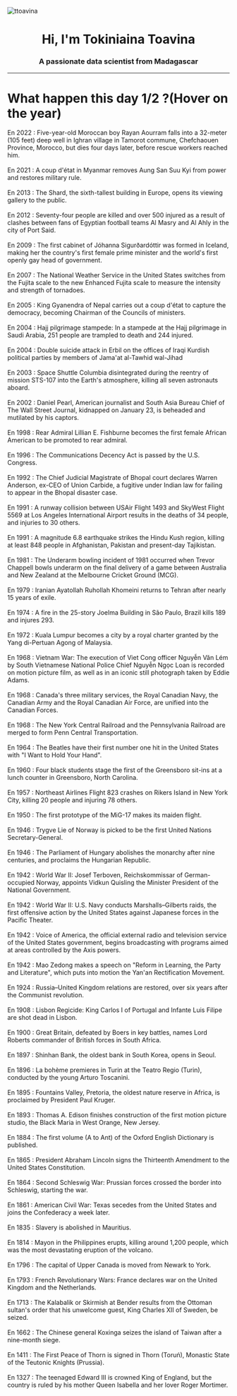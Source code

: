
<p align="left"> <img src="https://komarev.com/ghpvc/?username=ttoavina&label=Profile%20views&color=0e75b6&style=flat" alt="ttoavina" /> </p>
<h1 align="center">Hi, I'm Tokiniaina Toavina</h1>
<h3 align="center">A passionate data scientist from Madagascar</h3>
    
<hr/>
<h1> What happen this day 1/2 ?(Hover on the year)</h1>

En 2022 : Five-year-old Moroccan boy Rayan Aourram falls into a 32-meter (105 feet) deep well in Ighran village in Tamorot commune, Chefchaouen Province, Morocco, but dies four days later, before rescue workers reached him.
<br/><br/>
En 2021 : A coup d'état in Myanmar removes Aung San Suu Kyi from power and restores military rule.
<br/><br/>
En 2013 : The Shard, the sixth-tallest building in Europe, opens its viewing gallery to the public.
<br/><br/>
En 2012 : Seventy-four people are killed and over 500 injured as a result of clashes between fans of Egyptian football teams Al Masry and Al Ahly in the city of Port Said.
<br/><br/>
En 2009 : The first cabinet of Jóhanna Sigurðardóttir was formed in Iceland, making her the country's first female prime minister and the world's first openly gay head of government.
<br/><br/>
En 2007 : The National Weather Service in the United States switches from the Fujita scale to the new Enhanced Fujita scale to measure the intensity and strength of tornadoes.
<br/><br/>
En 2005 : King Gyanendra of Nepal carries out a coup d'état to capture the democracy, becoming Chairman of the Councils of ministers.
<br/><br/>
En 2004 : Hajj pilgrimage stampede: In a stampede at the Hajj pilgrimage in Saudi Arabia, 251 people are trampled to death and 244 injured.
<br/><br/>
En 2004 : Double suicide attack in Erbil on the offices of Iraqi Kurdish political parties by members of Jama'at al-Tawhid wal-Jihad
<br/><br/>
En 2003 : Space Shuttle Columbia disintegrated during the reentry of mission STS-107 into the Earth's atmosphere, killing all seven astronauts aboard.
<br/><br/>
En 2002 : Daniel Pearl, American journalist and South Asia Bureau Chief of The Wall Street Journal, kidnapped on January 23, is beheaded and mutilated by his captors.
<br/><br/>
En 1998 : Rear Admiral Lillian E. Fishburne becomes the first female African American to be promoted to rear admiral.
<br/><br/>
En 1996 : The Communications Decency Act is passed by the U.S. Congress.
<br/><br/>
En 1992 : The Chief Judicial Magistrate of Bhopal court declares Warren Anderson, ex-CEO of Union Carbide, a fugitive under Indian law for failing to appear in the Bhopal disaster case.
<br/><br/>
En 1991 : A runway collision between USAir Flight 1493 and SkyWest Flight 5569 at Los Angeles International Airport results in the deaths of 34 people, and injuries to 30 others.
<br/><br/>
En 1991 : A magnitude 6.8 earthquake strikes the Hindu Kush region, killing at least 848 people in Afghanistan, Pakistan and present-day Tajikistan.
<br/><br/>
En 1981 : The Underarm bowling incident of 1981 occurred when Trevor Chappell bowls underarm on the final delivery of a game between Australia and New Zealand at the Melbourne Cricket Ground (MCG).
<br/><br/>
En 1979 : Iranian Ayatollah Ruhollah Khomeini returns to Tehran after nearly 15 years of exile.
<br/><br/>
En 1974 : A fire in the 25-story Joelma Building in São Paulo, Brazil kills 189 and injures 293.
<br/><br/>
En 1972 : Kuala Lumpur becomes a city by a royal charter granted by the Yang di-Pertuan Agong of Malaysia.
<br/><br/>
En 1968 : Vietnam War: The execution of Viet Cong officer Nguyễn Văn Lém by South Vietnamese National Police Chief Nguyễn Ngọc Loan is recorded on motion picture film, as well as in an iconic still photograph taken by Eddie Adams.
<br/><br/>
En 1968 : Canada's three military services, the Royal Canadian Navy, the Canadian Army and the Royal Canadian Air Force, are unified into the Canadian Forces.
<br/><br/>
En 1968 : The New York Central Railroad and the Pennsylvania Railroad are merged to form Penn Central Transportation.
<br/><br/>
En 1964 : The Beatles have their first number one hit in the United States with "I Want to Hold Your Hand".
<br/><br/>
En 1960 : Four black students stage the first of the Greensboro sit-ins at a lunch counter in Greensboro, North Carolina.
<br/><br/>
En 1957 : Northeast Airlines Flight 823 crashes on Rikers Island in New York City, killing 20 people and injuring 78 others.
<br/><br/>
En 1950 : The first prototype of the MiG-17 makes its maiden flight.
<br/><br/>
En 1946 : Trygve Lie of Norway is picked to be the first United Nations Secretary-General.
<br/><br/>
En 1946 : The Parliament of Hungary abolishes the monarchy after nine centuries, and proclaims the Hungarian Republic.
<br/><br/>
En 1942 : World War II: Josef Terboven, Reichskommissar of German-occupied Norway, appoints Vidkun Quisling the Minister President of the National Government.
<br/><br/>
En 1942 : World War II: U.S. Navy conducts Marshalls–Gilberts raids, the first offensive action by the United States against Japanese forces in the Pacific Theater.
<br/><br/>
En 1942 : Voice of America, the official external radio and television service of the United States government, begins broadcasting with programs aimed at areas controlled by the Axis powers.
<br/><br/>
En 1942 : Mao Zedong makes a speech on "Reform in Learning, the Party and Literature", which puts into motion the Yan'an Rectification Movement.
<br/><br/>
En 1924 : Russia–United Kingdom relations are restored, over six years after the Communist revolution.
<br/><br/>
En 1908 : Lisbon Regicide: King Carlos I of Portugal and Infante Luis Filipe are shot dead in Lisbon.
<br/><br/>
En 1900 : Great Britain, defeated by Boers in key battles, names Lord Roberts commander of British forces in South Africa.
<br/><br/>
En 1897 : Shinhan Bank, the oldest bank in South Korea, opens in Seoul.
<br/><br/>
En 1896 : La bohème premieres in Turin at the Teatro Regio (Turin), conducted by the young Arturo Toscanini.
<br/><br/>
En 1895 : Fountains Valley, Pretoria, the oldest nature reserve in Africa, is proclaimed by President Paul Kruger.
<br/><br/>
En 1893 : Thomas A. Edison finishes construction of the first motion picture studio, the Black Maria in West Orange, New Jersey.
<br/><br/>
En 1884 : The first volume (A to Ant) of the Oxford English Dictionary is published.
<br/><br/>
En 1865 : President Abraham Lincoln signs the Thirteenth Amendment to the United States Constitution.
<br/><br/>
En 1864 : Second Schleswig War: Prussian forces crossed the border into Schleswig, starting the war.
<br/><br/>
En 1861 : American Civil War: Texas secedes from the United States and joins the Confederacy a week later.
<br/><br/>
En 1835 : Slavery is abolished in Mauritius.
<br/><br/>
En 1814 : Mayon in the Philippines erupts, killing around 1,200 people, which was the most devastating eruption of the volcano.
<br/><br/>
En 1796 : The capital of Upper Canada is moved from Newark to York.
<br/><br/>
En 1793 : French Revolutionary Wars: France declares war on the United Kingdom and the Netherlands.
<br/><br/>
En 1713 : The Kalabalik or Skirmish at Bender results from the Ottoman sultan's order that his unwelcome guest, King Charles XII of Sweden, be seized.
<br/><br/>
En 1662 : The Chinese general Koxinga seizes the island of Taiwan after a nine-month siege.
<br/><br/>
En 1411 : The First Peace of Thorn is signed in Thorn (Toruń), Monastic State of the Teutonic Knights (Prussia).
<br/><br/>
En 1327 : The teenaged Edward III is crowned King of England, but the country is ruled by his mother Queen Isabella and her lover Roger Mortimer.
<br/><br/>
